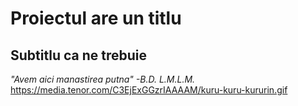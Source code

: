 # Proiectul are un titlu
## Subtitlu ca ne trebuie
*"Avem aici manastirea putna" -B.D. L.M.L.M.*
https://media.tenor.com/C3EjExGGzrIAAAAM/kuru-kuru-kururin.gif

